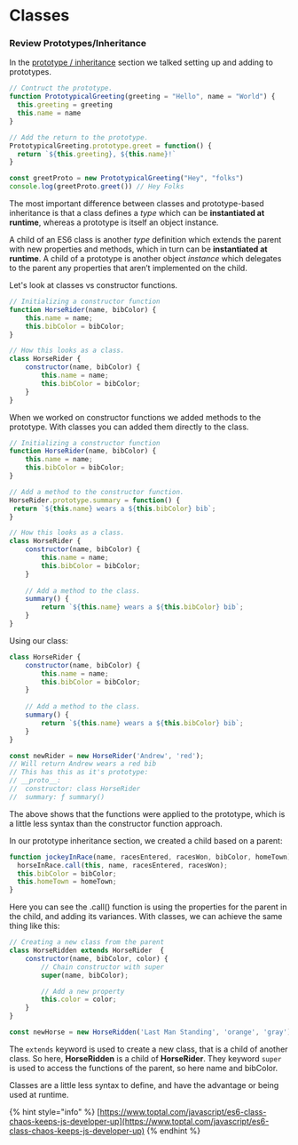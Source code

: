 # Classes

### Review Prototypes/Inheritance

In the [prototype / inheritance](../overview/prototypes-inheritance.md) section we talked setting up and adding to prototypes.

```javascript
// Contruct the prototype. 
function PrototypicalGreeting(greeting = "Hello", name = "World") {
  this.greeting = greeting
  this.name = name
}

// Add the return to the prototype.
PrototypicalGreeting.prototype.greet = function() {
  return `${this.greeting}, ${this.name}!`
}

const greetProto = new PrototypicalGreeting("Hey", "folks")
console.log(greetProto.greet()) // Hey Folks

```

The most important difference between classes and prototype-based inheritance is that a class defines a _type_ which can be **instantiated at runtime**, whereas a prototype is itself an object instance.

A child of an ES6 class is another _type_ definition which extends the parent with new properties and methods, which in turn can be **instantiated at runtime**. A child of a prototype is another object _instance_ which delegates to the parent any properties that aren’t implemented on the child.

Let's look at classes vs constructor functions.

```javascript
// Initializing a constructor function
function HorseRider(name, bibColor) {
    this.name = name;
    this.bibColor = bibColor;
}

// How this looks as a class.
class HorseRider {
    constructor(name, bibColor) {
        this.name = name;
        this.bibColor = bibColor;
    }
}
```

When we worked on constructor functions we added methods to the prototype. With classes you can added them directly to the class.

```javascript
// Initializing a constructor function
function HorseRider(name, bibColor) {
    this.name = name;
    this.bibColor = bibColor;
}

// Add a method to the constructor function.
HorseRider.prototype.summary = function() {
 return `${this.name} wears a ${this.bibColor} bib`;
}

// How this looks as a class.
class HorseRider {
    constructor(name, bibColor) {
        this.name = name;
        this.bibColor = bibColor;
    }
    
    // Add a method to the class.
    summary() {
        return `${this.name} wears a ${this.bibColor} bib`;
    }
}
```

Using our class:

```javascript
class HorseRider {
    constructor(name, bibColor) {
        this.name = name;
        this.bibColor = bibColor;
    }
    
    // Add a method to the class.
    summary() {
        return `${this.name} wears a ${this.bibColor} bib`;
    }
}

const newRider = new HorseRider('Andrew', 'red');
// Will return Andrew wears a red bib
// This has this as it's prototype: 
// __proto__:
//  constructor: class HorseRider
//  summary: ƒ summary()
```

The above shows that the functions were applied to the prototype, which is a little less syntax than the constructor function approach.

In our prototype inheritance section, we created a child  based on a parent:

```javascript
function jockeyInRace(name, racesEntered, racesWon, bibColor, homeTown) {
  horseInRace.call(this, name, racesEntered, racesWon);
  this.bibColor = bibColor;
  this.homeTown = homeTown;
}
```

Here you can see the .call\(\) function is using the properties for the parent in the child, and adding its variances. With classes, we can achieve the same thing like this:

```javascript
// Creating a new class from the parent
class HorseRidden extends HorseRider  {
    constructor(name, bibColor, color) {
        // Chain constructor with super
        super(name, bibColor);

        // Add a new property
        this.color = color;
    }
}

const newHorse = new HorseRidden('Last Man Standing', 'orange', 'gray');
```

The `extends` keyword is used to create a new class, that is a child of another class. So here, **HorseRidden** is a child of **HorseRider**.  They keyword `super` is used to access the functions of the parent, so here name and bibColor. 

Classes are a little less syntax to define, and have the advantage or being used at runtime.

{% hint style="info" %}
[https://www.toptal.com/javascript/es6-class-chaos-keeps-js-developer-up](https://www.toptal.com/javascript/es6-class-chaos-keeps-js-developer-up)
{% endhint %}



